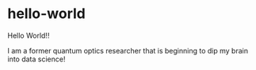 # hello-world
Hello World!!

I am a former quantum optics researcher that is beginning to dip my brain into data science!
